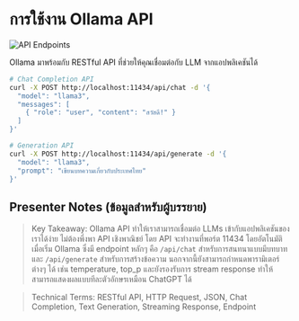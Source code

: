 # การใช้งาน Ollama API

![API Endpoints](https://www.google.com/search?q=API+endpoints+diagram&tbm=isch)

Ollama มาพร้อมกับ RESTful API ที่ช่วยให้คุณเชื่อมต่อกับ LLM จากแอปพลิเคชันได้

```bash
# Chat Completion API
curl -X POST http://localhost:11434/api/chat -d '{
  "model": "llama3",
  "messages": [
    { "role": "user", "content": "สวัสดี!" }
  ]
}'

# Generation API
curl -X POST http://localhost:11434/api/generate -d '{
  "model": "llama3",
  "prompt": "เขียนบทความเกี่ยวกับประเทศไทย"
}'
```

## Presenter Notes (ข้อมูลสำหรับผู้บรรยาย)

> Key Takeaway: Ollama API ทำให้เราสามารถเชื่อมต่อ LLMs เข้ากับแอปพลิเคชันของเราได้ง่าย ไม่ต้องพึ่งพา API เชิงพาณิชย์ โดย API จะทำงานที่พอร์ต 11434 โดยอัตโนมัติเมื่อเริ่ม Ollama ซึ่งมี endpoint หลักๆ คือ `/api/chat` สำหรับการสนทนาแบบมีบทบาท และ `/api/generate` สำหรับการสร้างข้อความ นอกจากนี้ยังสามารถกำหนดพารามิเตอร์ต่างๆ ได้ เช่น temperature, top_p และยังรองรับการ stream response ทำให้สามารถแสดงผลแบบทีละตัวอักษรเหมือน ChatGPT ได้

> Technical Terms: RESTful API, HTTP Request, JSON, Chat Completion, Text Generation, Streaming Response, Endpoint
